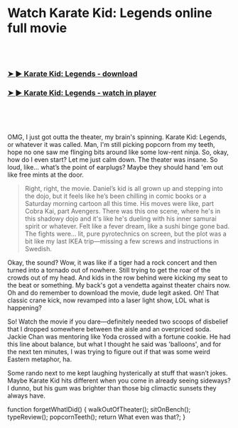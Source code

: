 <h1>Watch Karate Kid: Legends online full movie</h1>


<br><br>

<h3><a href="https://Jeremys-gueswerdifca1971.github.io/xjdqlsupgd/">➤ ► Karate Kid: Legends - download</a></h3> 
<h3><a href="https://Jeremys-gueswerdifca1971.github.io/xjdqlsupgd/">➤ ► Karate Kid: Legends - watch in player</a></h3>


<br><br><br>


OMG, I just got outta the theater, my brain's spinning. Karate Kid: Legends, or whatever it was called. Man, I'm still picking popcorn from my teeth, hope no one saw me flinging bits around like some low-rent ninja. So, okay, how do I even start? Let me just calm down. The theater was insane. So loud, like... what’s the point of earplugs? Maybe they should hand 'em out like free mints at the door.

> Right, right, the movie. Daniel’s kid is all grown up and stepping into the dojo, but it feels like he’s been chilling in comic books or a Saturday morning cartoon all this time. His moves were like, part Cobra Kai, part Avengers. There was this one scene, where he's in this shadowy dojo and it's like he's dueling with his inner samurai spirit or whatever. Felt like a fever dream, like a sushi binge gone bad. The fights were... lit, pure pyrotechnics on screen, but the plot was a bit like my last IKEA trip—missing a few screws and instructions in Swedish.

Okay, the sound? Wow, it was like if a tiger had a rock concert and then turned into a tornado out of nowhere. Still trying to get the roar of the crowds out of my head. And kids in the row behind were kicking my seat to the beat or something. My back's got a vendetta against theater chairs now. Oh and do remember to download the movie, dude legit asked. Oh! That classic crane kick, now revamped into a laser light show, LOL what is happening?

So! Watch the movie if you dare—definitely needed two scoops of disbelief that I dropped somewhere between the aisle and an overpriced soda. Jackie Chan was mentoring like Yoda crossed with a fortune cookie. He had this line about balance, but what I thought he said was 'balloons', and for the next ten minutes, I was trying to figure out if that was some weird Eastern metaphor, ha.

Some rando next to me kept laughing hysterically at stuff that wasn’t jokes. Maybe Karate Kid hits different when you come in already seeing sideways? I dunno, but his gum was brighter than those big climactic sunsets they always have.

function forgetWhatIDid() {
   walkOutOfTheater();
   sitOnBench();
   typeReview();
   popcornTeeth();
   return What even was that?;
}

